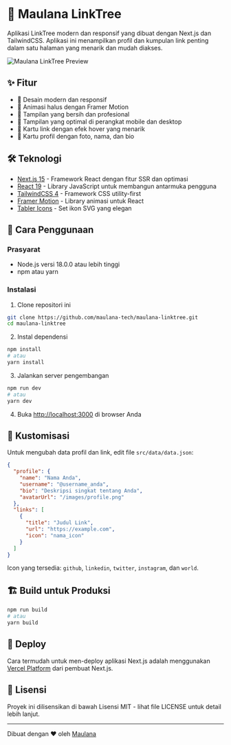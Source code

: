 # 🌟 Maulana LinkTree

Aplikasi LinkTree modern dan responsif yang dibuat dengan Next.js dan TailwindCSS. Aplikasi ini menampilkan profil dan kumpulan link penting dalam satu halaman yang menarik dan mudah diakses.

![Maulana LinkTree Preview](https://maulana-linktree.vercel.app/)

## ✨ Fitur

- 🎨 Desain modern dan responsif
- 🔄 Animasi halus dengan Framer Motion
- 🌙 Tampilan yang bersih dan profesional
- 📱 Tampilan yang optimal di perangkat mobile dan desktop
- 🔗 Kartu link dengan efek hover yang menarik
- 👤 Kartu profil dengan foto, nama, dan bio

## 🛠️ Teknologi

- [Next.js 15](https://nextjs.org/) - Framework React dengan fitur SSR dan optimasi
- [React 19](https://react.dev/) - Library JavaScript untuk membangun antarmuka pengguna
- [TailwindCSS 4](https://tailwindcss.com/) - Framework CSS utility-first
- [Framer Motion](https://www.framer.com/motion/) - Library animasi untuk React
- [Tabler Icons](https://tabler-icons.io/) - Set ikon SVG yang elegan

## 🚀 Cara Penggunaan

### Prasyarat

- Node.js versi 18.0.0 atau lebih tinggi
- npm atau yarn

### Instalasi

1. Clone repositori ini

```bash
git clone https://github.com/maulana-tech/maulana-linktree.git
cd maulana-linktree
```

2. Instal dependensi

```bash
npm install
# atau
yarn install
```

3. Jalankan server pengembangan

```bash
npm run dev
# atau
yarn dev
```

4. Buka [http://localhost:3000](http://localhost:3000) di browser Anda

## 📝 Kustomisasi

Untuk mengubah data profil dan link, edit file `src/data/data.json`:

```json
{
  "profile": {
    "name": "Nama Anda",
    "username": "@username_anda",
    "bio": "Deskripsi singkat tentang Anda",
    "avatarUrl": "/images/profile.png"
  },
  "links": [
    {
      "title": "Judul Link",
      "url": "https://example.com",
      "icon": "nama_icon"
    }
  ]
}
```

Icon yang tersedia: `github`, `linkedin`, `twitter`, `instagram`, dan `world`.

## 🏗️ Build untuk Produksi

```bash
npm run build
# atau
yarn build
```

## 🚀 Deploy

Cara termudah untuk men-deploy aplikasi Next.js adalah menggunakan [Vercel Platform](https://vercel.com/new?utm_medium=default-template&filter=next.js&utm_source=create-next-app&utm_campaign=create-next-app-readme) dari pembuat Next.js.

## 📄 Lisensi

Proyek ini dilisensikan di bawah Lisensi MIT - lihat file LICENSE untuk detail lebih lanjut.

---

Dibuat dengan ❤️ oleh [Maulana](https://github.com/maulana-tech)
